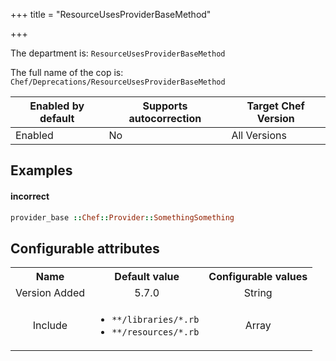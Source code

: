 +++
title = "ResourceUsesProviderBaseMethod"

+++

<!-- This content is automatically generated. See https://github.com/chef/chef-web-docs/blob/main/generated/README.md -->

The department is: `ResourceUsesProviderBaseMethod`

The full name of the cop is: `Chef/Deprecations/ResourceUsesProviderBaseMethod`

| Enabled by default | Supports autocorrection | Target Chef Version |
| --- | --- | --- |
| Enabled | No | All Versions |

## Examples


#### incorrect

```ruby
provider_base ::Chef::Provider::SomethingSomething
```

## Configurable attributes

<table>
<tbody><tr>
<th>Name</th>
<th>Default value</th>
<th>Configurable values</th>
</tr>
<tr>
<td style="text-align:center">Version Added</td>
<td style="text-align:center">5.7.0</td>
<td style="text-align:center">String</td>
</tr>
<tr><td style="text-align:center">Include</td>
<td style="text-align:center"><ul>
<li><code>**/libraries/*.rb</code></li>
<li><code>**/resources/*.rb</code></li>
</ul>
</td>
<td style="text-align:center">Array</td>
</tr></tbody></table>
